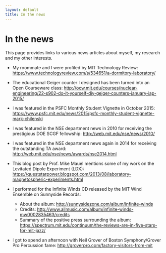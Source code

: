 ```yaml
---
layout: default
title: In the news
---
```


# In the news

This page provides links to various news articles about myself, my research and my other interests.

* My roommate and I were profiled by MIT Technology Review: <https://www.technologyreview.com/s/534651/a-dormitory-laboratory/>

* The educational Geiger counter I designed has been turned into an Open Courseware class: <http://ocw.mit.edu/courses/nuclear-engineering/22-s902-do-it-yourself-diy-geiger-counters-january-iap-2015/>

* I was featured in the PSFC Monthly Student Vignette in October 2015: <https://www.psfc.mit.edu/news/2015/psfc-monthly-student-vignette-mark-chilenski>

* I was featured in the NSE department news in 2010 for receiving the prestigious DOE SCGF fellowship: <http://web.mit.edu/nse/news/2010/>

* I was featured in the NSE department news again in 2014 for receiving the outstanding TA award: <http://web.mit.edu/nse/news/awards/nse2014.html>

* This blog post by Prof. Mike Mauel mentions some of my work on the Levitated Dipole Experiment (LDX): <https://queststarpower.blogspot.com/2013/08/laboratory-magnetospheric-experiments.html>

* I performed for the Infinite Winds CD released by the MIT Wind Ensemble on Sunnyside Records:

    * About the album: <http://sunnysidezone.com/album/infinite-winds>
    * Credits: <http://www.allmusic.com/album/infinite-winds-mw0002835463/credits>
    * Summary of the positive press surrounding the album: <https://spectrum.mit.edu/continuum/the-reviews-are-in-five-stars-for-mit-jazz/>

* I got to spend an afternoon with Neil Grover of Boston Symphony/Grover Pro Percussion fame: <http://groverpro.com/factory-visitors-from-mit>
